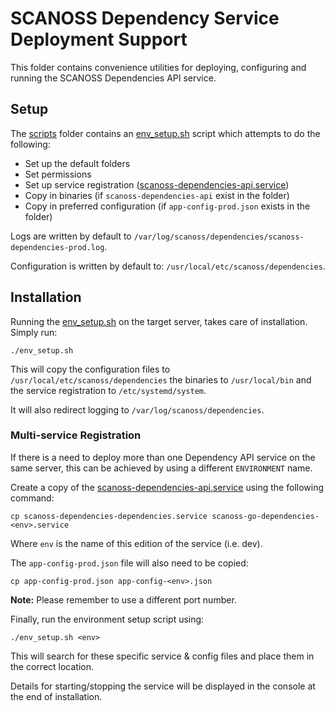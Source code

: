 # SCANOSS Dependency Service Deployment Support
This folder contains convenience utilities for deploying, configuring and running the SCANOSS Dependencies API service.

## Setup
The [scripts](.) folder contains an [env_setup.sh](env-setup.sh) script which attempts to do the following:
* Set up the default folders
* Set permissions
* Set up service registration ([scanoss-dependencies-api.service](scanoss-dependencies-api.service))
* Copy in binaries (if `scanoss-dependencies-api` exist in the folder)
* Copy in preferred configuration (if `app-config-prod.json` exists in the folder)


Logs are written by default to `/var/log/scanoss/dependencies/scanoss-dependencies-prod.log`.

Configuration is written by default to: `/usr/local/etc/scanoss/dependencies`.

## Installation
Running the [env_setup.sh](env-setup.sh) on the target server, takes care of installation. Simply run:
```shell
./env_setup.sh
```

This will copy the configuration files to `/usr/local/etc/scanoss/dependencies` the binaries to `/usr/local/bin` and the service registration to `/etc/systemd/system`. 

It will also redirect logging to `/var/log/scanoss/dependencies`.

### Multi-service Registration
If there is a need to deploy more than one Dependency API service on the same server, this can be achieved by using a different `ENVIRONMENT` name.

Create a copy of the [scanoss-dependencies-api.service](scanoss-dependencies-api.service) using the following command:
```shell
cp scanoss-dependencies-dependencies.service scanoss-go-dependencies-<env>.service
```

Where `env` is the name of this edition of the service (i.e. dev).

The `app-config-prod.json` file will also need to be copied:
```shell
cp app-config-prod.json app-config-<env>.json
```
**Note:** Please remember to use a different port number.

Finally, run the environment setup script using:
```shell
./env_setup.sh <env>
```

This will search for these specific service & config files and place them in the correct location.

Details for starting/stopping the service will be displayed in the console at the end of installation.
